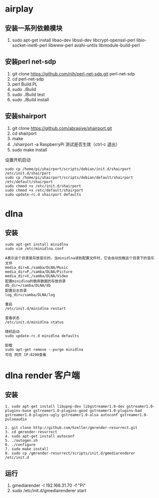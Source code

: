 # airplay
## 安装一系列依赖模块
1. sudo apt-get install libao-dev libssl-dev libcrypt-openssl-perl libio-socket-inet6-perl libwww-perl avahi-untils libmodule-build-perl

## 安装perl net-sdp
1. git clone https://github.com/njh/perl-net-sdp.git perl-net-sdp
2. cd perl-net-sdp
3. perl Build.PL
4. sudo ./Build
5. sudo ./Build test
6. sudo ./Build install

## 安装shairport
1. git clone https://github.com/abrasive/shairport.git
2. cd shairport
3. make
4. ./shairport -a RaspberryPi 测试是否生效（ctrl-c 退出）
5. sudo make install

设置开机启动
```
sudo cp /home/pi/shairport/scripts/debian/init.d/shairport /etc/init.d/shairport
sudo cp /home/pi/shairport/scripts/debian/default/shairport /etc/default/shairport
sudo chmod +x /etc/init.d/shairport
sudo chmod +x /etc/default/shairport
sudo update-rc.d shairport defaults
```
# dlna
## 安装
```
sudo apt-get install minidlna
sudo vim /etc/minidlna.conf

A表示这个目录是存放音乐的，当minidlna读到配置文件时，它会自动加载这个目录下的音乐文件
media_dir=A,/samba/DLNA/Music
media_dir=P,/samba/DLNA/Picture
media_dir=V,/samba/DLNA/Video
配置minidlna的数库数据的存放目录
db_dir=/samba/DLNA/db
配置日志目录
log_dir=/samba/DLNA/log

重启
/etc/init.d/minidlna restart

查看状态
/etc/init.d/minidlna status

随机启动
sudo update-rc.d minidlna defaults

卸载
sudo apt-get remove --purge minidlna
可在 网页 IP:8200查看

```

# dlna render 客户端
## 安装
```
1. sudo apt-get install libupnp-dev libgstreamer1.0-dev gstreamer1.0-plugins-base gstreamer1.0-plugins-good gstreamer1.0-plugins-bad gstreamer1.0-plugins-ugly gstreamer1.0-alsa autoconf gstreamer1.0-pulseaudio

2. git clone http://github.com/hzeller/gmrender-resurrect.git
3. cd gmrender-resurrect
4. sudo apt-get install autoconf
5. ./autogen.sh
6. ./configure
7. sudo make install
8. sudo cp /gmrender-resurrect/scripts/init.d/gmediarenderer /etc/init.d
```
## 运行
1. gmediarender -I 192.168.31.70 -f "Pi"
2. sudo /etc/init.d/gmediarenderer start
